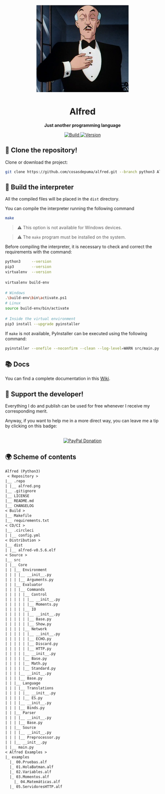 <h1 align="center">
	<img
		width="300"
		alt="Alfred Haskell"
		src="./.repo/alfred.png">
</h1>
<h1 align="center">
	<strong>
    Alfred
  </strong>
</h1>
<p align="center">
	<strong>
    Just another programming language
	</strong>
</p>
<p align="center">
  <a href="https://circleci.com/gh/CosasDePuma/Alfred/tree/python3">
    <img
      alt="Build"
      src="https://img.shields.io/circleci/project/github/CosasDePuma/Alfred/python3.svg?style=flat-square&logo=circleci">
  </a>

  <a href="https://github.com/CosasDePuma/Alfred/tree/python3">
    <img
      alt="Version"
      src="https://img.shields.io/badge/version-v0.5.5-blue.svg?style=flat-square">
  </a>
</p>




:vhs: Clone the repository!
----
Clone or download the project:
```sh
git clone https://github.com/cosasdepuma/alfred.git --branch python3 Alfred-Python3
```




:wrench: Build the interpreter
---
All the compiled files will be placed in the `dist` directory.


You can compile the interpreter running the following command

```sh
make
```
>  :warning: This option is not available for Windows devices.

>  :warning: The `make` program must be installed on the system.

Before compiling the interpreter, it is necessary to check and correct the requirements with the command:

```bash
python3     --version
pip3        --version
virtualenv  --version

virtualenv build-env

# Windows
.\build-env\bin\activate.ps1
# Linux
source build-env/bin/activate

# Inside the virtual environment
pip3 install --upgrade pyinstaller
```

If `make` is not available, PyInstaller can be executed using the following command:

```bash
pyinstaller --onefile --noconfirm --clean --log-level=WARN src/main.py
```

:books: Docs
---
You can find a complete documentation in this [Wiki](https://github.com/cosasdepuma/alfred/wiki).


:octopus: Support the developer!
----
Everything I do and publish can be used for free whenever I receive my corresponding merit.

Anyway, if you want to help me in a more direct way, you can leave me a tip by clicking on this badge:

<p align="center">
    </br>
    <a href="https://www.paypal.me/cosasdepuma/"><img src="https://img.shields.io/badge/Donate-PayPal-blue.svg?style=for-the-badge&logo=paypal" alt="PayPal Donation"></img></a>
</p>




:earth_africa: Scheme of contents
----
```
Alfred (Python3)
 < Repository >
|__ .repo
| |__ alfred.png
|__ .gitignore
|__ LICENSE
|__ README.md
|__ CHANGELOG
< Build >
|__ Makefile
|__ requirements.txt
< CD/CI >
|__ .circleci
| |__ config.yml
< Distribution >
|__ dist
| |__ alfred-v0.5.6.elf
< Source >
|__ src
| |__ Core
| | |__ Environment
| | | |__ __init__.py
| | | |__ Arguments.py
| | |__ Evaluator
| | | |__ Commands
| | | | |__ Control
| | | | | |__ __init__.py
| | | | | |__ Moments.py
| | | | |__ IO
| | | | | |__ __init__.py
| | | | | |__ Base.py
| | | | | |__ Show.py
| | | | |__ Network
| | | | | |__ __init__.py
| | | | | |__ ECHO.py
| | | | | |__ Discard.py
| | | | | |__ HTTP.py
| | | | |__ __init__.py
| | | | |__ Base.py
| | | | |__ Math.py
| | | | |__ Standard.py
| | | |__ __init__.py
| | | |__ Base.py
| | |__ Language
| | | |__ Translations
| | | | |__ __init__.py
| | | | |__ ES.py
| | | |__ __init__.py
| | | |__ Binds.py
| | |__ Parser
| | | |__ __init__.py
| | | |__ Base.py
| | |__ Source
| | | |__ __init__.py
| | | |__ Preprocessor.py
| | |__ __init__.py
| |__ main.py
< Alfred Examples >
|_ examples
  |_ 00.Pruebas.alf
  |_ 01.HolaBatman.alf
  |_ 02.Variables.alf
  |_ 03.Momentos.alf
	|_ 04.Matemáticas.alf
  |_ 05.ServidoresHTTP.alf
```
